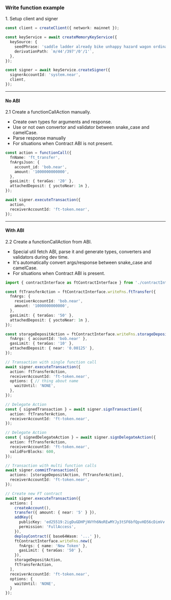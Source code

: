 ### Write function example

1\. Setup client and signer

```ts
const client = createClient({ network: mainnet });

const keyService = await createMemoryKeyService({
  keySource: {
    seedPhrase: 'saddle ladder already bike unhappy hazard wagon ordinary jump jungle jazz lab',
    derivationPath: `m/44'/397'/0'/1'`,
  },
});

const signer = await keyService.createSigner({
  signerAccountId: 'system.near',
  client,
});
```

---

#### No ABI

2\.1 Create a functionCallAction manually.

- Create own types for arguments and response.
- Use or not own convertor and validator between snake_case and camelCase.
- Parse response manually
- For situations when Contract ABI is not present.

```ts
const action = functionCall({
  fnName: 'ft_transfer',
  fnArgsJson: {
    account_id: 'bob.near',
    amount: '1000000000000',
  },
  gasLimit: { teraGas: '20' },
  attachedDeposit: { yoctoNear: 1n },
});

await signer.executeTransaction({
  action,
  receiverAccountId: 'ft-token.near',
});
```

---

#### With ABI

2\.2 Create a functionCallAction from ABI.

- Special util fetch ABI, parse it and generate types, converters and validators during dev time.
- It's automatically convert args/response between snake_case and camelCase.
- For situations when Contract ABI is present.

```ts
import { contractInterface as ftContractInterface } from './contractInterface.ts';

const ftTransferAction = ftContractInterface.writeFns.ftTransfer({
  fnArgs: {
    reseiverAccountId: 'bob.near',
    amount: '1000000000000',
  },
  gasLimit: { teraGas: '50' },
  attachedDeposit: { yoctoNear: 1n },
});

const storageDepositAction = ftContractInterface.writeFns.storageDeposit({
  fnArgs: { accountId: 'bob.near' },
  gasLimit: { teraGas: '10' },
  attachedDeposit: { near: '0.00125' },
});

// Transaction with single function call
await signer.executeTransaction({
  action: ftTransferAction,
  receiverAccountId: 'ft-token.near',
  options: { // thing about name
    waitUntil: 'NONE',
  },
});

// Delegate Action
const { signedTransaction } = await signer.signTransaction({
  action: ftTransferAction,
  receiverAccountId: 'ft-token.near',
});

// Delegate Action
const { signedDelegateAction } = await signer.signDelegateAction({
  action: ftTransferAction,
  receiverAccountId: 'ft-token.near',
  validForBlocks: 600,
});

// Transaction with multi function calls
await signer.commitTransaction({
  actions: [storageDepositAction, ftTransferAction],
  receiverAccountId: 'ft-token.near',
});

// Create new FT contract
await signer.executeTransaction({
  actions: [
    createAccount(),
    transfer({ amount: { near: '5' } }),
    addKey({
      publicKey: 'ed25519:2igDuGDHPjNVYh6NoREwMYJy3tSF6bfQpvHD56cDimVv',
      permission: 'FullAccess',
    }),
    deployContract({ base64Wasm: '...' }),
    ftContractInterface.writeFns.new({
      fnArgs: { name: 'New Token' },
      gasLimit: { teraGas: '50' },
    }),
    storageDepositAction,
    ftTransferAction,
  ],
  receiverAccountId: 'ft-token.near',
  options: {
    waitUntil: 'NONE',
  }
});
```

